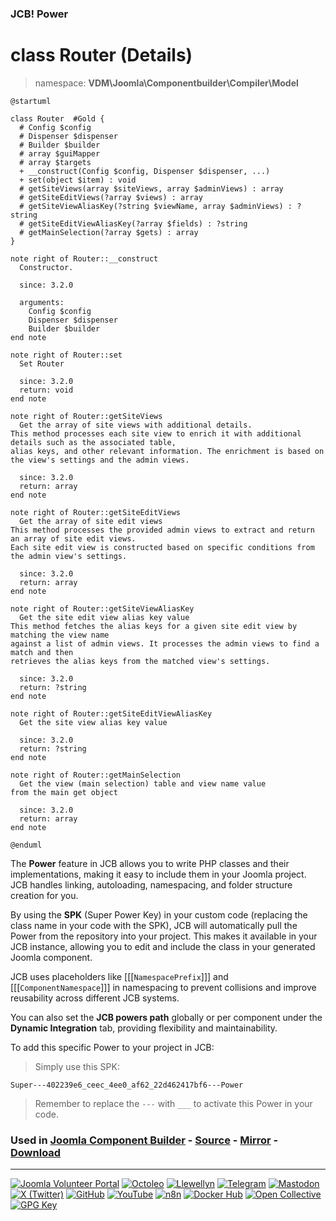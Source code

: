 ### JCB! Power
# class Router (Details)
> namespace: **VDM\Joomla\Componentbuilder\Compiler\Model**

```uml
@startuml

class Router  #Gold {
  # Config $config
  # Dispenser $dispenser
  # Builder $builder
  # array $guiMapper
  # array $targets
  + __construct(Config $config, Dispenser $dispenser, ...)
  + set(object $item) : void
  # getSiteViews(array $siteViews, array $adminViews) : array
  # getSiteEditViews(?array $views) : array
  # getSiteViewAliasKey(?string $viewName, array $adminViews) : ?string
  # getSiteEditViewAliasKey(?array $fields) : ?string
  # getMainSelection(?array $gets) : array
}

note right of Router::__construct
  Constructor.

  since: 3.2.0
  
  arguments:
    Config $config
    Dispenser $dispenser
    Builder $builder
end note

note right of Router::set
  Set Router

  since: 3.2.0
  return: void
end note

note right of Router::getSiteViews
  Get the array of site views with additional details.
This method processes each site view to enrich it with additional details such as the associated table,
alias keys, and other relevant information. The enrichment is based on the view's settings and the admin views.

  since: 3.2.0
  return: array
end note

note right of Router::getSiteEditViews
  Get the array of site edit views
This method processes the provided admin views to extract and return an array of site edit views.
Each site edit view is constructed based on specific conditions from the admin view's settings.

  since: 3.2.0
  return: array
end note

note right of Router::getSiteViewAliasKey
  Get the site edit view alias key value
This method fetches the alias keys for a given site edit view by matching the view name
against a list of admin views. It processes the admin views to find a match and then
retrieves the alias keys from the matched view's settings.

  since: 3.2.0
  return: ?string
end note

note right of Router::getSiteEditViewAliasKey
  Get the site view alias key value

  since: 3.2.0
  return: ?string
end note

note right of Router::getMainSelection
  Get the view (main selection) table and view name value
from the main get object

  since: 3.2.0
  return: array
end note

@enduml
```

The **Power** feature in JCB allows you to write PHP classes and their implementations,
making it easy to include them in your Joomla project. JCB handles linking, autoloading,
namespacing, and folder structure creation for you.

By using the **SPK** (Super Power Key) in your custom code (replacing the class name
in your code with the SPK), JCB will automatically pull the Power from the repository
into your project. This makes it available in your JCB instance, allowing you to edit
and include the class in your generated Joomla component.

JCB uses placeholders like [[[`NamespacePrefix`]]] and [[[`ComponentNamespace`]]] in
namespacing to prevent collisions and improve reusability across different JCB systems.

You can also set the **JCB powers path** globally or per component under the
**Dynamic Integration** tab, providing flexibility and maintainability.

To add this specific Power to your project in JCB:

> Simply use this SPK:
```
Super---402239e6_ceec_4ee0_af62_22d462417bf6---Power
```
> Remember to replace the `---` with `___` to activate this Power in your code.

### Used in [Joomla Component Builder](https://www.joomlacomponentbuilder.com) - [Source](https://git.vdm.dev/joomla/Component-Builder) - [Mirror](https://github.com/vdm-io/Joomla-Component-Builder) - [Download](https://git.vdm.dev/joomla/pkg-component-builder/releases)

---
[![Joomla Volunteer Portal](https://img.shields.io/badge/-Joomla-gold?logo=joomla)](https://volunteers.joomla.org/joomlers/1396-llewellyn-van-der-merwe "Join Llewellyn on the Joomla Volunteer Portal: Shaping the Future Together!") [![Octoleo](https://img.shields.io/badge/-Octoleo-black?logo=linux)](https://git.vdm.dev/octoleo "--quiet") [![Llewellyn](https://img.shields.io/badge/-Llewellyn-ffffff?logo=gitea)](https://git.vdm.dev/Llewellyn "Collaborate and Innovate with Llewellyn on Git: Building a Better Code Future!") [![Telegram](https://img.shields.io/badge/-Telegram-blue?logo=telegram)](https://t.me/Joomla_component_builder "Join Llewellyn and the Community on Telegram: Building Joomla Components Together!") [![Mastodon](https://img.shields.io/badge/-Mastodon-9e9eec?logo=mastodon)](https://joomla.social/@llewellyn "Connect and Engage with Llewellyn on Joomla Social: Empowering Communities, One Post at a Time!") [![X (Twitter)](https://img.shields.io/badge/-X-black?logo=x)](https://x.com/llewellynvdm "Join the Conversation with Llewellyn on X: Where Ideas Take Flight!") [![GitHub](https://img.shields.io/badge/-GitHub-181717?logo=github)](https://github.com/Llewellynvdm "Build, Innovate, and Thrive with Llewellyn on GitHub: Turning Ideas into Impact!") [![YouTube](https://img.shields.io/badge/-YouTube-ff0000?logo=youtube)](https://www.youtube.com/@OctoYou "Explore, Learn, and Create with Llewellyn on YouTube: Your Gateway to Inspiration!") [![n8n](https://img.shields.io/badge/-n8n-black?logo=n8n)](https://n8n.io/creators/octoleo "Effortless Automation and Impactful Workflows with Llewellyn on n8n!") [![Docker Hub](https://img.shields.io/badge/-Docker-grey?logo=docker)](https://hub.docker.com/u/llewellyn "Llewellyn on Docker: Containerize Your Creativity!") [![Open Collective](https://img.shields.io/badge/-Donate-green?logo=opencollective)](https://opencollective.com/joomla-component-builder "Donate towards JCB: Help Llewellyn financially so he can continue developing this great tool!") [![GPG Key](https://img.shields.io/badge/-GPG-blue?logo=gnupg)](https://git.vdm.dev/Llewellyn/gpg "Unlock Trust and Security with Llewellyn's GPG Key: Your Gateway to Verified Connections!")